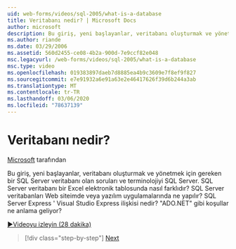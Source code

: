 ```yaml
---
uid: web-forms/videos/sql-2005/what-is-a-database
title: Veritabanı nedir? | Microsoft Docs
author: microsoft
description: Bu giriş, yeni başlayanlar, veritabanı oluşturmak ve yönetmek için gereken bir SQL Server veritabanı olan soruları ve terminolojiyi SQL Server. Nasıl yapılır...
ms.author: riande
ms.date: 03/29/2006
ms.assetid: 560d2455-ce08-4b2a-900d-7e9ccf82e048
msc.legacyurl: /web-forms/videos/sql-2005/what-is-a-database
msc.type: video
ms.openlocfilehash: 019383897daeb7d8885ea4b9c3609e7f8ef9f827
ms.sourcegitcommit: e7e91932a6e91a63e2e46417626f39d6b244a3ab
ms.translationtype: MT
ms.contentlocale: tr-TR
ms.lasthandoff: 03/06/2020
ms.locfileid: "78637139"
---
```

# <a name="what-is-a-database"></a>Veritabanı nedir?

[Microsoft](https://github.com/microsoft) tarafından

Bu giriş, yeni başlayanlar, veritabanı oluşturmak ve yönetmek için gereken bir SQL Server veritabanı olan soruları ve terminolojiyi SQL Server. SQL Server veritabanı bir Excel elektronik tablosunda nasıl farklıdır? SQL Server veritabanları Web siteimde veya yazılım uygulamalarında ne yapılır? SQL Server Express ' Visual Studio Express ilişkisi nedir? "ADO.NET" gibi koşullar ne anlama geliyor?

[&#9654;Videoyu izleyin (28 dakika)](https://channel9.msdn.com/Blogs/ASP-NET-Site-Videos/what-is-a-database)

> [!div class="step-by-step"]
> [Next](understanding-database-tables-and-records.md)

